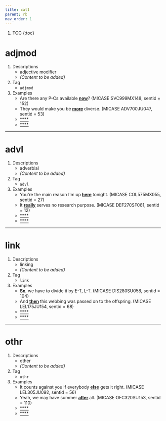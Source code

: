 ```yaml
---
title: cat1
parent: rb
nav_order: 1
---
```

1. TOC
{:toc}

# adjmod

1. Descriptions
    - adjective modifier
    - *(Content to be added)*
2. Tag
    - `adjmod`
3. Examples
    - Are there any P-Cs available <ins>**now**</ins>? (MICASE SVC999MX148, sentid = 152)
    - They would make you be <ins>**more**</ins> diverse. (MICASE ADV700JU047, sentid = 53)
    - <ins>****</ins>
    - <ins>****</ins>

---

# advl

1. Descriptions
    - adverbial
    - *(Content to be added)*
2. Tag
    - `advl`
3. Examples
    - You're the main reason I'm up <ins>**here**</ins> tonight. (MICASE COL575MX055, sentid = 27)
    - It <ins>**really**</ins> serves no research purpose. (MICASE DEF270SF061, sentid = 12)
    - <ins>****</ins>
    - <ins>****</ins>

---

# link

1. Descriptions
    - linking
    - *(Content to be added)*
2. Tag
    - `link`
3. Examples
    - <ins>**So**</ins>, we have to divide it by E-T, L-T. (MICASE DIS280SU058, sentid = 104)
    - And <ins>**then**</ins> this webbing was passed on to the offspring. (MICASE LEL175JU154, sentid = 68)
    - <ins>****</ins>
    - <ins>****</ins>

---

# othr

1. Descriptions
    - other
    - *(Content to be added)*
2. Tag
    - `othr`
3. Examples
    - It counts against you if everybody <ins>**else**</ins> gets it right. (MICASE LEL305JU092, sentid = 56)
    - Yeah, we may have summer <ins>**after**</ins> all. (MICASE OFC320SU153, sentid = 110)
    - <ins>****</ins>
    - <ins>****</ins>

